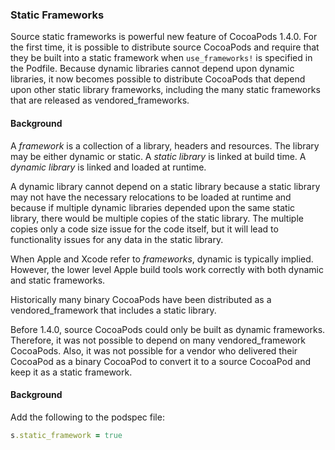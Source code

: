 ### Static Frameworks

Source static frameworks is powerful new feature of CocoaPods 1.4.0. For the first time, it is
possible to distribute source CocoaPods and require that they be built into a static framework
when `use_frameworks!` is specified in the Podfile. Because dynamic libraries cannot depend
upon dynamic libraries, it now becomes possible to distribute CocoaPods that depend upon
other static library frameworks, including the many static frameworks that are
released as vendored_frameworks.

#### Background

A *framework* is a collection of a library, headers and resources. The library may be either
dynamic or static. A *static library* is linked at build time. A *dynamic library* is linked
and loaded at runtime.

A dynamic library cannot depend on a static library because a static library may
not have the necessary relocations to be loaded at runtime and because if multiple
dynamic libraries depended upon the same static library, there would be multiple
copies of the static library. The multiple copies only a code size issue for
the code itself, but it will lead to functionality issues for any data in the
static library.

When Apple and Xcode refer to *frameworks*, dynamic is typically implied. However, the lower
level Apple build tools work correctly with both dynamic and static frameworks.

Historically many binary CocoaPods have been distributed as a vendored_framework
that includes a static library.

Before 1.4.0, source CocoaPods could only be built as dynamic frameworks. Therefore,
it was not possible to depend on many vendored_framework CocoaPods. Also, it was
not possible for a vendor who delivered their CocoaPod as a binary CocoaPod to
convert it to a source CocoaPod and keep it as a static framework.

#### Background

Add the following to the podspec file:

```ruby
s.static_framework = true
```